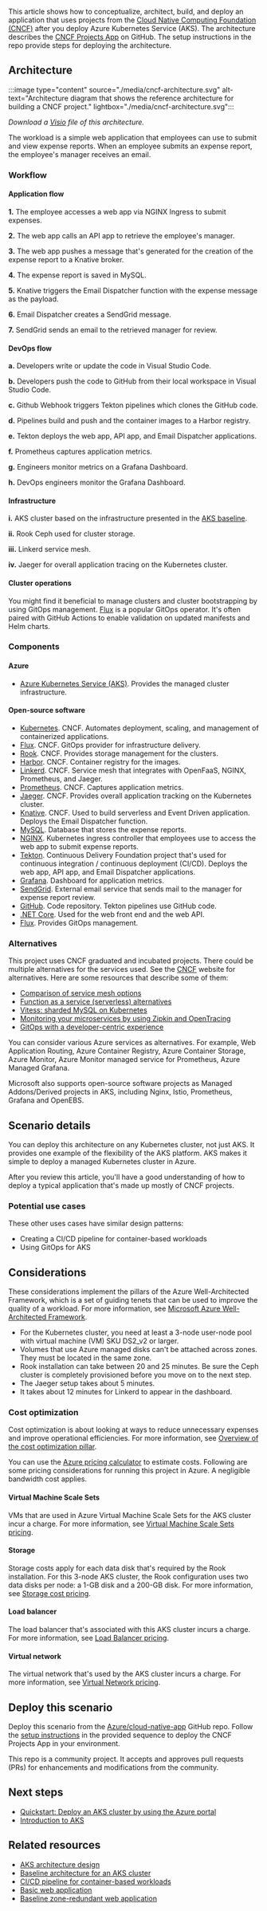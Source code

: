 This article shows how to conceptualize, architect, build, and deploy an application that uses projects from the [Cloud Native Computing Foundation (CNCF)](https://www.cncf.io/projects) after you deploy Azure Kubernetes Service (AKS). The architecture describes the [CNCF Projects App](https://github.com/Azure/cloud-native-app) on GitHub. The setup instructions in the repo provide steps for deploying the architecture.

## Architecture

:::image type="content" source="./media/cncf-architecture.svg" alt-text="Architecture diagram that shows the reference architecture for building a CNCF project." lightbox="./media/cncf-architecture.svg":::

*Download a [Visio](https://arch-center.azureedge.net/cncf-architecture.vsdx) file of this architecture.*

The workload is a simple web application that employees can use to submit and view expense reports. When an employee submits an expense report, the employee's manager receives an email.

### Workflow

#### Application flow

**1.** The employee accesses a web app via NGINX Ingress to submit expenses.

**2.** The web app calls an API app to retrieve the employee's manager.

**3.** The web app pushes a message that's generated for the creation of the expense report to a Knative broker.

**4.** The expense report is saved in MySQL.

**5.** Knative triggers the Email Dispatcher function with the expense message as the payload.

**6.** Email Dispatcher creates a SendGrid message.

**7.** SendGrid sends an email to the retrieved manager for review.

#### DevOps flow

**a.** Developers write or update the code in Visual Studio Code.

**b.** Developers push the code to GitHub from their local workspace in Visual Studio Code.

**c.** Github Webhook triggers Tekton pipelines which clones the GitHub code.

**d.** Pipelines build and push and the container images to a Harbor registry.

**e.** Tekton deploys the web app, API app, and Email Dispatcher applications.

**f.** Prometheus captures application metrics.

**g.** Engineers monitor metrics on a Grafana Dashboard.

**h.** DevOps engineers monitor the Grafana Dashboard.

#### Infrastructure

**i.** AKS cluster based on the infrastructure presented in the [AKS baseline](/azure/architecture/reference-architectures/containers/aks/baseline-aks).

**ii.** Rook Ceph used for cluster storage.

**iii.** Linkerd service mesh.

**iv.** Jaeger for overall application tracing on the Kubernetes cluster.

#### Cluster operations

You might find it beneficial to manage clusters and cluster bootstrapping by using GitOps management. [Flux](https://fluxcd.io) is a popular GitOps operator. It's often paired with GitHub Actions to enable validation on updated manifests and Helm charts. 

### Components

#### Azure

- [Azure Kubernetes Service (AKS)](https://azure.microsoft.com/services/kubernetes-service). Provides the managed cluster infrastructure.

<a name='open-source-software-oss'></a>

#### Open-source software

- [Kubernetes](https://kubernetes.io). CNCF. Automates deployment, scaling, and management of containerized applications.
- [Flux](https://fluxcd.io/). CNCF. GitOps provider for infrastructure delivery.
- [Rook](https://rook.io). CNCF. Provides storage management for the clusters.
- [Harbor](https://goharbor.io). CNCF. Container registry for the images.
- [Linkerd](https://linkerd.io). CNCF. Service mesh that integrates with OpenFaaS, NGINX, Prometheus, and Jaeger.
- [Prometheus](https://prometheus.io). CNCF. Captures application metrics.
- [Jaeger](https://www.jaegertracing.io). CNCF. Provides overall application tracking on the Kubernetes cluster.
- [Knative](https://knative.dev/). CNCF. Used to build serverless and Event Driven application. Deploys the Email Dispatcher function.
- [MySQL](https://www.mysql.com). Database that stores the expense reports.
- [NGINX](https://www.nginx.com). Kubernetes ingress controller that employees use to access the web app to submit expense reports.
- [Tekton](https://tekton.dev). Continuous Delivery Foundation project that's used for continuous integration / continuous deployment (CI/CD). Deploys the web app, API app, and Email Dispatcher applications.
- [Grafana](https://grafana.com). Dashboard for application metrics.
- [SendGrid](https://sendgrid.com). External email service that sends mail to the manager for expense report review.
- [GitHub](https://github.com). Code repository. Tekton pipelines use GitHub code.
- [.NET Core](/dotnet/core/about). Used for the web front end and the web API.
- [Flux](https://fluxcd.io). Provides GitOps management.

### Alternatives

This project uses CNCF graduated and incubated projects. There could be multiple alternatives for the services used. See the [CNCF](https://www.cncf.io) website for alternatives. Here are some resources that describe some of them:

* [Comparison of service mesh options](https://www.cncf.io/blog/2021/07/15/networking-with-a-service-mesh-use-cases-best-practices-and-comparison-of-top-mesh-options)
* [Function as a service (serverless) alternatives](https://landscape.cncf.io/serverless)
* [Vitess: sharded MySQL on Kubernetes](https://www.cncf.io/online-programs/vitess-sharded-mysql-on-kubernetes)
* [Monitoring your microservices by using Zipkin and OpenTracing](https://www.cncf.io/blog/2018/03/19/trace-your-microservices-application-with-zipkin-and-opentracing)
* [GitOps with a developer-centric experience](https://www.cncf.io/blog/2020/12/22/argocd-kubevela-gitops-with-developer-centric-experience)

You can consider various Azure services as alternatives. For example, Web Application Routing, Azure Container Registry, Azure Container Storage, Azure Monitor, Azure Monitor managed service for Prometheus, Azure Managed Grafana.

Microsoft also supports open-source software projects as Managed Addons/Derived projects in AKS, including Nginx, Istio, Prometheus, Grafana and OpenEBS.

## Scenario details

You can deploy this architecture on any Kubernetes cluster, not just AKS. It provides one example of the flexibility of the AKS platform. AKS makes it simple to deploy a managed Kubernetes cluster in Azure.

After you review this article, you'll have a good understanding of how to deploy a typical application that's made up mostly of CNCF projects.

### Potential use cases

These other uses cases have similar design patterns:

- Creating a CI/CD pipeline for container-based workloads
- Using GitOps for AKS

## Considerations

These considerations implement the pillars of the Azure Well-Architected Framework, which is a set of guiding tenets that can be used to improve the quality of a workload. For more information, see [Microsoft Azure Well-Architected Framework](/azure/well-architected/).

* For the Kubernetes cluster, you need at least a 3-node user-node pool with virtual machine (VM) SKU DS2_v2 or larger.
* Volumes that use Azure managed disks can't be attached across zones. They must be located in the same zone.
* Rook installation can take between 20 and 25 minutes. Be sure the Ceph cluster is completely provisioned before you move on to the next step.
* The Jaeger setup takes about 5 minutes. 
* It takes about 12 minutes for Linkerd to appear in the dashboard.

### Cost optimization

Cost optimization is about looking at ways to reduce unnecessary expenses and improve operational efficiencies. For more information, see [Overview of the cost optimization pillar](/azure/architecture/framework/cost/overview).

You can use the [Azure pricing calculator](https://azure.microsoft.com/pricing/calculator) to estimate costs. Following are some pricing considerations for running this project in Azure. A negligible bandwidth cost applies.

#### Virtual Machine Scale Sets

VMs that are used in Azure Virtual Machine Scale Sets for the AKS cluster incur a charge. For more information, see [Virtual Machine Scale Sets pricing](https://azure.microsoft.com/pricing/details/virtual-machine-scale-sets/linux).

#### Storage

Storage costs apply for each data disk that's required by the Rook installation. For this 3-node AKS cluster, the Rook configuration uses two data disks per node: a 1-GB disk and a 200-GB disk. For more information, see [Storage cost pricing](https://azure.microsoft.com/pricing/details/managed-disks).

#### Load balancer

The load balancer that's associated with this AKS cluster incurs a charge. For more information, see [Load Balancer pricing](https://azure.microsoft.com/pricing/details/load-balancer).

#### Virtual network

The virtual network that's used by the AKS cluster incurs a charge. For more information, see [Virtual Network pricing](https://azure.microsoft.com/pricing/details/virtual-network).

## Deploy this scenario

Deploy this scenario from the [Azure/cloud-native-app](https://github.com/Azure/cloud-native-app) GitHub repo. Follow the [setup instructions](https://github.com/Azure/cloud-native-app/blob/main/notes.md) in the provided sequence to deploy the CNCF Projects App in your environment.

This repo is a community project. It accepts and approves pull requests (PRs) for enhancements and modifications from the community.

## Next steps

- [Quickstart: Deploy an AKS cluster by using the Azure portal](/azure/aks/kubernetes-walkthrough-portal)
- [Introduction to AKS](/training/modules/intro-to-azure-kubernetes-service)

## Related resources

- [AKS architecture design](../../reference-architectures/containers/aks-start-here.md)
- [Baseline architecture for an AKS cluster](/azure/architecture/reference-architectures/containers/aks/baseline-aks)
- [CI/CD pipeline for container-based workloads](../../guide/aks/aks-cicd-github-actions-and-gitops.yml) 
- [Basic web application](../../web-apps/app-service/architectures/basic-web-app.yml)
- [Baseline zone-redundant web application](../../web-apps/app-service/architectures/baseline-zone-redundant.yml)
